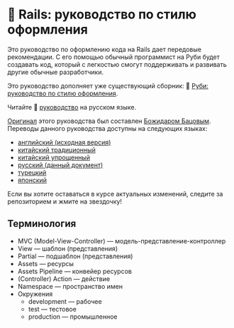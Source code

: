 # :green_book: Rails: руководство по стилю оформления

Это руководство по оформлению кода на Rails дает передовые рекомендации. С его
помощью обычный программист на Руби будет создавать код, который с легкостью
смогут поддерживать и развивать другие обычные разработчики.

Это руководство дополняет уже существующий сборник:
:blue_book: [Руби: руководство по стилю оформления][ruby-style-guide].

Читайте :green_book: [руководство][russian] на русском языке.

[Оригинал][english] этого руководства был составлен
[Божидаром Бацовым][bbatsov]. Переводы данного руководства доступны на
следующих языках:

* [английский (исходная версия)][english]
* [китайский традиционный](https://github.com/JuanitoFatas/rails-style-guide/blob/master/README-zhTW.md)
* [китайский упрощенный](https://github.com/JuanitoFatas/rails-style-guide/blob/master/README-zhCN.md)
* [русский (данный документ)](https://github.com/arbox/rails-style-guide/blob/master/README-ruRU.md)
* [турецкий](https://github.com/tolgaavci/rails-style-guide/blob/master/README-trTR.md)
* [японский](https://github.com/satour/rails-style-guide/blob/master/README-jaJA.md)

Если вы хотите оставаться в курсе актуальных изменений, следите за репозиторием
и жмите на звездочку!

## Терминология

* МVC (Model-View-Controller) &mdash; модель-представление-контроллер
* View &mdash; шаблон (представления)
* Partial &mdash; подшаблон (представления)
* Assets &mdash; ресурсы
* Assets Pipeline &mdash; конвейер ресурсов
* (Controller) Action &mdash; действие
* Namespace &mdash; пространство имен
* Окружения
  * development &mdash; рабочее
  * test &mdash; тестовое
  * production &mdash; промышленное

[russian]: https://github.com/arbox/rails-style-guide/blob/master/README-ruRU.md
[english]: https://github.com/bbatsov/rails-style-guide/blob/master/README.md
[bbatsov]: https://github.com/bbatsov
[ruby-style-guide]: https://github.com/arbox/ruby-style-guide/blob/master/README-ruRU.md
